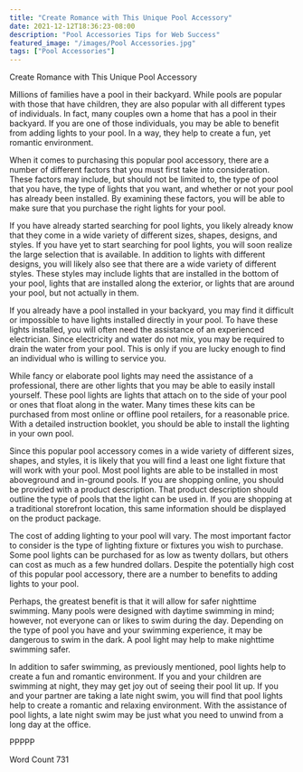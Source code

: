 ```yaml
---
title: "Create Romance with This Unique Pool Accessory"
date: 2021-12-12T18:36:23-08:00
description: "Pool Accessories Tips for Web Success"
featured_image: "/images/Pool Accessories.jpg"
tags: ["Pool Accessories"]
---
```


Create Romance with This Unique Pool Accessory

Millions of families have a pool in their backyard. While pools are popular with those that have children, they are also popular with all different types of individuals.  In fact, many couples own a home that has a pool in their backyard.  If you are one of those individuals, you may be able to benefit from adding lights to your pool.  In a way, they help to create a fun, yet romantic environment.  

When it comes to purchasing this popular pool accessory, there are a number of different factors that you must first take into consideration. These factors may include, but should not be limited to, the type of pool that you have, the type of lights that you want, and whether or not your pool has already been installed.  By examining these factors, you will be able to make sure that you purchase the right lights for your pool.

If you have already started searching for pool lights, you likely already know that they come in a wide variety of different sizes, shapes, designs, and styles.  If you have yet to start searching for pool lights, you will soon realize the large selection that is available.  In addition to lights with different designs, you will likely also see that there are a wide variety of different styles.  These styles may include lights that are installed in the bottom of your pool, lights that are installed along the exterior, or lights that are around your pool, but not actually in them.

If you already have a pool installed in your backyard, you may find it difficult or impossible to have lights installed directly in your pool.  To have these lights installed, you will often need the assistance of an experienced electrician.  Since electricity and water do not mix, you may be required to drain the water from your pool. This is only if you are lucky enough to find an individual who is willing to service you.  

While fancy or elaborate pool lights may need the assistance of a professional, there are other lights that you may be able to easily install yourself.  These pool lights are lights that attach on to the side of your pool or ones that float along in the water.  Many times these kits can be purchased from most online or offline pool retailers, for a reasonable price.  With a detailed instruction booklet, you should be able to install the lighting in your own pool.  

Since this popular pool accessory comes in a wide variety of different sizes, shapes, and styles, it is likely that you will find a least one light fixture that will work with your pool.  Most pool lights are able to be installed in most aboveground and in-ground pools.  If you are shopping online, you should be provided with a product description. That product description should outline the type of pools that the light can be used in.  If you are shopping at a traditional storefront location, this same information should be displayed on the product package.

The cost of adding lighting to your pool will vary.  The most important factor to consider is the type of lighting fixture or fixtures you wish to purchase. Some pool lights can be purchased for as low as twenty dollars, but others can cost as much as a few hundred dollars.  Despite the potentially high cost of this popular pool accessory, there are a number to benefits to adding lights to your pool.

Perhaps, the greatest benefit is that it will allow for safer nighttime swimming.  Many pools were designed with daytime swimming in mind; however, not everyone can or likes to swim during the day. Depending on the type of pool you have and your swimming experience, it may be dangerous to swim in the dark.  A pool light may help to make nighttime swimming safer.

In addition to safer swimming, as previously mentioned, pool lights help to create a fun and romantic environment.  If you and your children are swimming at night, they may get joy out of seeing their pool lit up.  If you and your partner are taking a late night swim, you will find that pool lights help to create a romantic and relaxing environment.  With the assistance of pool lights, a late night swim may be just what you need to unwind from a long day at the office.

PPPPP

Word Count 731

